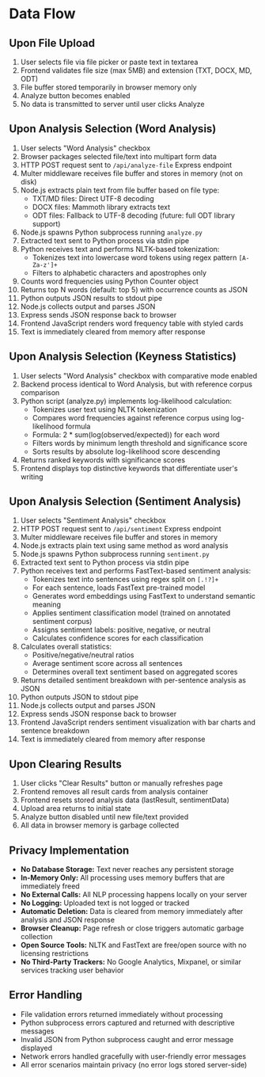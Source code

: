 # Data Flow

## Upon File Upload

1. User selects file via file picker or paste text in textarea
2. Frontend validates file size (max 5MB) and extension (TXT, DOCX, MD, ODT)
3. File buffer stored temporarily in browser memory only
4. Analyze button becomes enabled
5. No data is transmitted to server until user clicks Analyze

## Upon Analysis Selection (Word Analysis)

1. User selects "Word Analysis" checkbox
2. Browser packages selected file/text into multipart form data
3. HTTP POST request sent to `/api/analyze-file` Express endpoint
4. Multer middleware receives file buffer and stores in memory (not on disk)
5. Node.js extracts plain text from file buffer based on file type:
   - TXT/MD files: Direct UTF-8 decoding
   - DOCX files: Mammoth library extracts text
   - ODT files: Fallback to UTF-8 decoding (future: full ODT library support)
6. Node.js spawns Python subprocess running `analyze.py`
7. Extracted text sent to Python process via stdin pipe
8. Python receives text and performs NLTK-based tokenization:
   - Tokenizes text into lowercase word tokens using regex pattern `[A-Za-z']+`
   - Filters to alphabetic characters and apostrophes only
9. Counts word frequencies using Python Counter object
10. Returns top N words (default: top 5) with occurrence counts as JSON
11. Python outputs JSON results to stdout pipe
12. Node.js collects output and parses JSON
13. Express sends JSON response back to browser
14. Frontend JavaScript renders word frequency table with styled cards
15. Text is immediately cleared from memory after response

## Upon Analysis Selection (Keyness Statistics)

1. User selects "Word Analysis" checkbox with comparative mode enabled
2. Backend process identical to Word Analysis, but with reference corpus comparison
3. Python script (analyze.py) implements log-likelihood calculation:
   - Tokenizes user text using NLTK tokenization
   - Compares word frequencies against reference corpus using log-likelihood formula
   - Formula: 2 * sum(log(observed/expected)) for each word
   - Filters words by minimum length threshold and significance score
   - Sorts results by absolute log-likelihood score descending
4. Returns ranked keywords with significance scores
5. Frontend displays top distinctive keywords that differentiate user's writing

## Upon Analysis Selection (Sentiment Analysis)

1. User selects "Sentiment Analysis" checkbox
2. HTTP POST request sent to `/api/sentiment` Express endpoint
3. Multer middleware receives file buffer and stores in memory
4. Node.js extracts plain text using same method as word analysis
5. Node.js spawns Python subprocess running `sentiment.py`
6. Extracted text sent to Python process via stdin pipe
7. Python receives text and performs FastText-based sentiment analysis:
   - Tokenizes text into sentences using regex split on `[.!?]+`
   - For each sentence, loads FastText pre-trained model
   - Generates word embeddings using FastText to understand semantic meaning
   - Applies sentiment classification model (trained on annotated sentiment corpus)
   - Assigns sentiment labels: positive, negative, or neutral
   - Calculates confidence scores for each classification
8. Calculates overall statistics:
   - Positive/negative/neutral ratios
   - Average sentiment score across all sentences
   - Determines overall text sentiment based on aggregated scores
9. Returns detailed sentiment breakdown with per-sentence analysis as JSON
10. Python outputs JSON to stdout pipe
11. Node.js collects output and parses JSON
12. Express sends JSON response back to browser
13. Frontend JavaScript renders sentiment visualization with bar charts and sentence breakdown
14. Text is immediately cleared from memory after response

## Upon Clearing Results

1. User clicks "Clear Results" button or manually refreshes page
2. Frontend removes all result cards from analysis container
3. Frontend resets stored analysis data (lastResult, sentimentData)
4. Upload area returns to initial state
5. Analyze button disabled until new file/text provided
6. All data in browser memory is garbage collected

## Privacy Implementation

- **No Database Storage:** Text never reaches any persistent storage
- **In-Memory Only:** All processing uses memory buffers that are immediately freed
- **No External Calls:** All NLP processing happens locally on your server
- **No Logging:** Uploaded text is not logged or tracked
- **Automatic Deletion:** Data is cleared from memory immediately after analysis and JSON response
- **Browser Cleanup:** Page refresh or close triggers automatic garbage collection
- **Open Source Tools:** NLTK and FastText are free/open source with no licensing restrictions
- **No Third-Party Trackers:** No Google Analytics, Mixpanel, or similar services tracking user behavior

## Error Handling

- File validation errors returned immediately without processing
- Python subprocess errors captured and returned with descriptive messages
- Invalid JSON from Python subprocess caught and error message displayed
- Network errors handled gracefully with user-friendly error messages
- All error scenarios maintain privacy (no error logs stored server-side)
